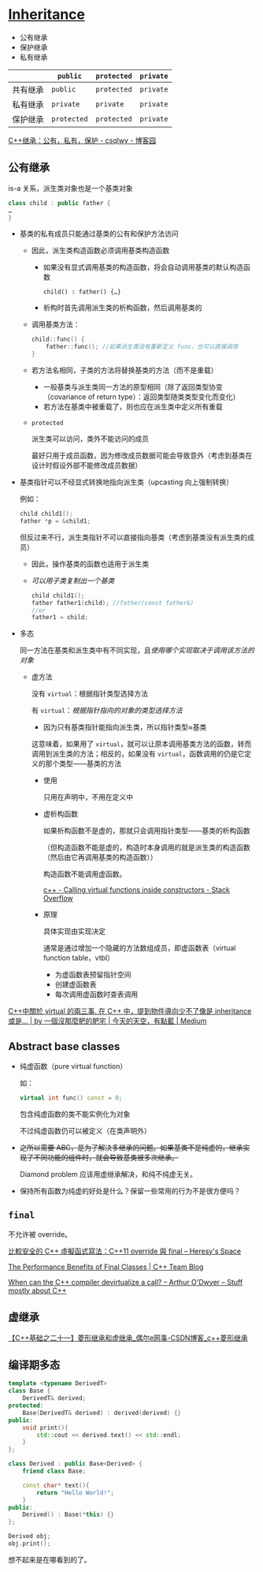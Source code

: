 # [Inheritance](https://en.cppreference.com/w/cpp/language/derived_class)
- 公有继承
- 保护继承
- 私有继承

|  | `public` | `protected` | `private` |
| --- | --- | --- | --- |
| 共有继承 | `public` | `protected` | `private` |
| 私有继承 | `private` | `private` | `private` |
| 保护继承 | `protected` | `protected` | `private` |

[C++继承：公有，私有，保护 - csqlwy - 博客园](https://www.cnblogs.com/qlwy/archive/2011/08/25/2153584.html)

## 公有继承
is-a 关系，派生类对象也是一个基类对象

```cpp
class child : public father {
…
}
```

- 基类的私有成员只能通过基类的公有和保护方法访问
  - 因此，派生类构造函数必须调用基类构造函数
    - 如果没有显式调用基类的构造函数，将会自动调用基类的默认构造函数

      `child() : father() {…}`
    - 析构时首先调用派生类的析构函数，然后调用基类的

  - 调用基类方法：

    ```cpp
    child::func() {
        father::func(); //如果派生类没有重新定义 func，也可以直接调用
    }
    ```

  - 若方法名相同，子类的方法将替换基类的方法（而不是重载）
    - 一般基类与派生类同一方法的原型相同（除了返回类型协变（covariance of return type）：返回类型随类类型变化而变化）
    - 若方法在基类中被重载了，则也应在派生类中定义所有重载

  - `protected`

    派生类可以访问，类外不能访问的成员

    最好只用于成员函数，因为修改成员数据可能会导致意外（考虑到基类在设计时假设外部不能修改成员数据）

- 基类指针可以不经显式转换地指向派生类（upcasting 向上强制转换）

  例如：
  ```cpp
  child child1();
  father *p = &child1;
  ```
  但反过来不行，派生类指针不可以直接指向基类（考虑到基类没有派生类的成员）

  - 因此，操作基类的函数也适用于派生类
  - *可以用子类复制出一个基类*

    ```cpp
    child child1();
    father father1(child); //father(const father&)
    //or
    father1 = child;
    ```

- 多态

  同一方法在基类和派生类中有不同实现，且*使用哪个实现取决于调用该方法的对象*

  - 虚方法

    没有 `virtual`：根据指针类型选择方法

    有 `virtual`：*根据指针指向的对象的类型选择方法*
    - 因为只有基类指针能指向派生类，所以指针类型≈基类

    这意味着，如果用了 `virtual`，就可以让原本调用基类方法的函数，转而调用到派生类的方法；相反的，如果没有 `virtual`，函数调用的仍是它定义的那个类型——基类的方法

    - 使用

      只用在声明中，不用在定义中

    - 虚析构函数

      如果析构函数不是虚的，那就只会调用指针类型——基类的析构函数

      （但构造函数不能是虚的，构造时本身调用的就是派生类的构造函数（然后由它再调用基类的构造函数））

      构造函数不能调用虚函数。

      [c++ - Calling virtual functions inside constructors - Stack Overflow](https://stackoverflow.com/questions/962132/calling-virtual-functions-inside-constructors)

    - 原理

      具体实现由实现决定

      通常是通过增加一个隐藏的方法数组成员，即虚函数表（virtual function table，vtbl）
      - 为虚函数表预留指针空间
      - 创建虚函数表
      - 每次调用虚函数时查表调用

[C++中關於 virtual 的兩三事. 在 C++ 中，提到物件導向少不了像是 inheritance 或是… | by 一個沒那麼肥的肥宅 | 今天的天空，有點藍 | Medium](https://medium.com/theskyisblue/c-%E4%B8%AD%E9%97%9C%E6%96%BC-virtual-%E7%9A%84%E5%85%A9%E4%B8%89%E4%BA%8B-1b4e2a2dc373)

## Abstract base classes
- 纯虚函数（pure virtual function）

  如：
  ```cpp
  virtual int func() const = 0;
  ```

  包含纯虚函数的类不能实例化为对象

  不过纯虚函数仍可以被定义（在类声明外）

- ~~之所以需要 ABC，是为了解决多继承的问题。如果基类不是纯虚的，继承实现了不同功能的组件时，就会导致基类被多次继承。~~

  Diamond problem 应该用虚继承解决，和纯不纯虚无关。

- 保持所有函数为纯虚的好处是什么？保留一些常用的行为不是很方便吗？

## `final`
不允许被 override。

[比較安全的 C++ 虛擬函式寫法：C++11 override 與 final – Heresy's Space](https://kheresy.wordpress.com/2014/10/03/override-and-final-in-cpp-11/)

[The Performance Benefits of Final Classes | C++ Team Blog](https://devblogs.microsoft.com/cppblog/the-performance-benefits-of-final-classes/)

[When can the C++ compiler devirtualize a call? – Arthur O'Dwyer – Stuff mostly about C++](https://quuxplusone.github.io/blog/2021/02/15/devirtualization/)

## 虚继承
[【C++基础之二十一】菱形继承和虚继承_偶尔e网事-CSDN博客_c++菱形继承](https://blog.csdn.net/jackystudio/article/details/17877219)

## 编译期多态
```cpp
template <typename DerivedT>
class Base {
    DerivedT& derived;
protected:
    Base(DerivedT& derived) : derived(derived) {}
public:
    void print(){
        std::cout << derived.text() << std::endl;
    }
};

class Derived : public Base<Derived> {
    friend class Base;

    const char* text(){
        return "Hello World!";
    }
public:
    Derived() : Base(*this) {}
};

Derived obj;
obj.print();
```
想不起来是在哪看到的了。